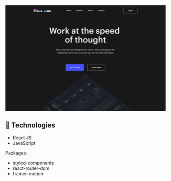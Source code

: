 <img src="src/assets/imagePreview.png" alt="preview">

## 🚀  Technologies

-   React JS
-   JavaScript

Packages:

-   styled-components
-   react-router-dom
-   framer-motion

